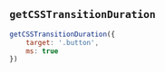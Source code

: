 ## `getCSSTransitionDuration`

```javascript
getCSSTransitionDuration({
    target: '.button',
    ms: true
})
```
